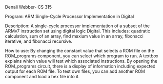 Denali Webber- CS 315

Program: ARM Single-Cycle Processor Implementation in Digital

Description: A single-cycle processor implementation of a subset of the ARMv7 instruction set using digital logic Digital. This includes: quadratic calculation, sum of an array, find maxium value in an array, fibonacci iterative, and fibonacci recursive.

How to use: By changing the constant value that selects a ROM file on the ROM_programs component, you can select which program to run. A textbox explains which value will test which associated instructions. By opening the ROM_programs circuit, there is a display of information including expected output for each ROM file. To test own files, you can add another ROM component and load a hex file into it.